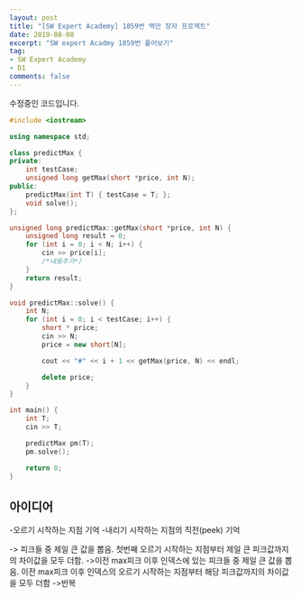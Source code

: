 ```yaml
---
layout: post
title: "[SW Expert Academy] 1859번 백만 장자 프로젝트"
date: 2019-08-08
excerpt: "SW expert Acadmy 1859번 풀어보기"
tag:
- SW Expert Academy
- D1
comments: false
---
```

수정중인 코드입니다.

```c++
#include <iostream>

using namespace std;

class predictMax {
private:
	int testCase;
	unsigned long getMax(short *price, int N);
public:
	predictMax(int T) { testCase = T; };
	void solve();
};

unsigned long predictMax::getMax(short *price, int N) {
	unsigned long result = 0;
	for (int i = 0; i < N; i++) {
		cin >> price[i];
		/*내용추가*/
	}
	return result;
}

void predictMax::solve() {
	int N;
	for (int i = 0; i < testCase; i++) {
		short * price;
		cin >> N;
		price = new short[N];

		cout << "#" << i + 1 << getMax(price, N) << endl;

		delete price;
	}
}

int main() {
	int T;
	cin >> T;

	predictMax pm(T);
	pm.solve();

	return 0;
}
```
## 아이디어
-오르기 시작하는 지점 기억
-내리기 시작하는 지점의 직전(peek) 기억

-> 피크들 중 제일 큰 값을 뽑음. 첫번째 오르기 시작하는 지점부터 제일 큰 피크값까지의 차이값을 모두 더함.
->이전 max피크 이후 인덱스에 있는 피크들 중 제일 큰 값을 뽑음. 이전 max피크 이후 인덱스의 오르기 시작하는 지점부터 해당 피크값까지의 차이값을 모두 더함
->반복
